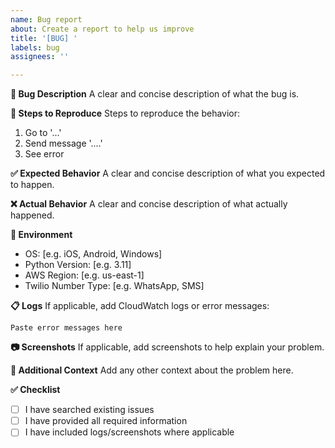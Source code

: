 ```yaml
---
name: Bug report
about: Create a report to help us improve
title: '[BUG] '
labels: bug
assignees: ''

---
```


**🐛 Bug Description**
A clear and concise description of what the bug is.

**🔄 Steps to Reproduce**
Steps to reproduce the behavior:
1. Go to '...'
2. Send message '....'
3. See error

**✅ Expected Behavior**
A clear and concise description of what you expected to happen.

**❌ Actual Behavior**
A clear and concise description of what actually happened.

**📱 Environment**
- OS: [e.g. iOS, Android, Windows]
- Python Version: [e.g. 3.11]
- AWS Region: [e.g. us-east-1]
- Twilio Number Type: [e.g. WhatsApp, SMS]

**📋 Logs**
If applicable, add CloudWatch logs or error messages:

```
Paste error messages here
```

**📷 Screenshots**
If applicable, add screenshots to help explain your problem.

**🔗 Additional Context**
Add any other context about the problem here.

**✅ Checklist**
- [ ] I have searched existing issues
- [ ] I have provided all required information
- [ ] I have included logs/screenshots where applicable
